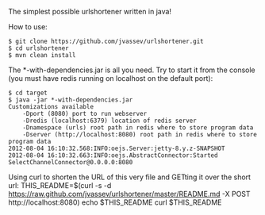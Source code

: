 The simplest possible urlshortener written in java!

How to use:

    $ git clone https://github.com/jvassev/urlshortener.git
    $ cd urlshortener
    $ mvn clean install

The *-with-dependencies.jar is all you need. Try to start it from the console (you must have redis running on localhost on the default port):

    $ cd target
    $ java -jar *-with-dependencies.jar
    Customizations available
	    -Dport (8080) port to run webserver
	    -Dredis (localhost:6379) location of redis server
	    -Dnamespace (urls) root path in redis where to store program data
	    -Dserver (http://localhost:8080) root path in redis where to store program data
    2012-08-04 16:10:32.568:INFO:oejs.Server:jetty-8.y.z-SNAPSHOT
    2012-08-04 16:10:32.663:INFO:oejs.AbstractConnector:Started
    SelectChannelConnector@0.0.0.0:8080



Using curl to shorten the URL of this very file and GETting it over the short url:
    THIS_README=$(curl -s -d https://raw.github.com/jvassev/urlshortener/master/README.md -X POST http://localhost:8080)
    echo $THIS_README
    curl $THIS_README

